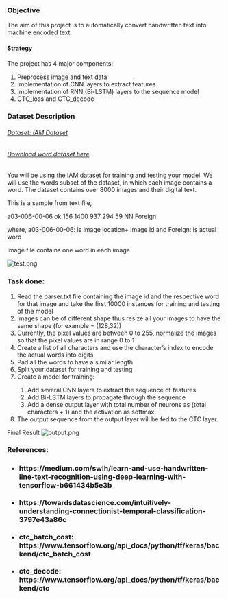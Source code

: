 <h3>Objective</h3>
<p>The aim of this project is to automatically convert handwritten text into machine encoded text.</p>
<h4>Strategy </h4>
<p>The project has 4 major components: </p>
<ol>
<li>Preprocess image and text data</li>
<li>Implementation of CNN layers to extract features</li>
<li>Implementation of RNN (Bi-LSTM) layers to the sequence model</li>
<li>CTC_loss and CTC_decode</li>
</ol>
<h3>Dataset Description </h3>
<h6><a href="https://fki.tic.heia-fr.ch/databases/iam-handwriting-database#:~:text=The%20IAM%20Handwriting%20Database%20contains,1%5D%20at%20the%20ICDAR%201999.&text=The%20IAM%2Ddatabase%20as%20of,is%20described%20in%20%5B4%5D." target="_blank">Dataset: IAM Dataset</a> </h6>
<h6><a href="https://drive.google.com/file/d/1idCx6pr1ptmHrEHjbbiQxF4xoCZ9dNtv/view">Download word dataset here</a></h6>
<p>You will be using the IAM dataset for training and testing your model. We will use the words 
subset of the dataset, in which each image contains a word. The dataset contains over 8000 
images and their digital text.</p>
<p>This is a sample from text file,</p>
<p>a03-006-00-06 ok 156 1400 937 294 59 NN Foreign </p>
where, a03-006-00-06: is image location+ image id
 and Foreign: is actual word
<p>Image file contains one word in each image</p>

![test.png](attachment:test.png)
<h3>Task done: </h3>
<ol>
<li>Read the parser.txt file containing the image id and the respective word for that image 
and take the first 10000 instances for training and testing of the model</li>
<li>Images can be of different shape thus resize all your images to have the same shape (for 
example = (128,32))</li>
<li>Currently, the pixel values are between 0 to 255, normalize the images so that the pixel 
values are in range 0 to 1</li>
<li>Create a list of all characters and use the character’s index to encode the actual words 
into digits</li>
<li>Pad all the words to have a similar length</li>
<li>Split your dataset for training and testing</li>
<li>Create a model for training:</li>
<ol>
<li>Add several CNN layers to extract the sequence of features</li>
<li>Add Bi-LSTM layers to propagate through the sequence</li>
<li>Add a dense output layer with total number of neurons as (total characters + 1) and the activation as softmax.</li>
</ol>
<li>The output sequence from the output layer will be fed to the CTC layer.
</ol>

Final Result
![output.png](attachment:output.png)

<h3>References:<h3>
<ul>
<li>https://medium.com/swlh/learn-and-use-handwritten-line-text-recognition-using-deep-learning-with-tensorflow-b661434b5e3b</li>
<br>
<li>https://towardsdatascience.com/intuitively-understanding-connectionist-temporal-classification-3797e43a86c</li>
<br>
<li>ctc_batch_cost: https://www.tensorflow.org/api_docs/python/tf/keras/backend/ctc_batch_cost</li>
<br>
<li>ctc_decode: https://www.tensorflow.org/api_docs/python/tf/keras/backend/ctc</li>
</ul>
